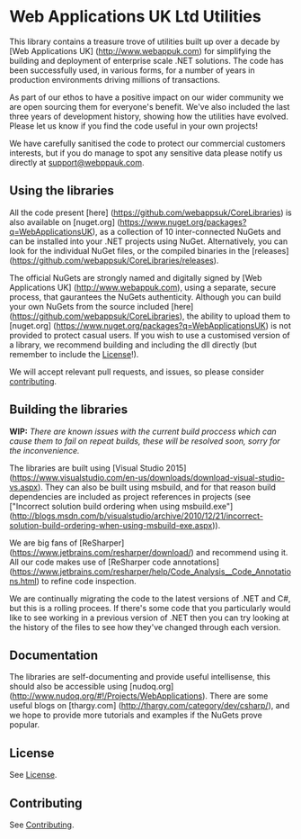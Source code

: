 Web Applications UK Ltd Utilities
=================================

This library contains a treasure trove of utilities built up over a decade by [Web Applications UK] (http://www.webappuk.com) for simplifying the building and deployment of enterprise scale .NET solutions.  The code has been successfully used, in various forms, for a number of years in production environments driving millions of transactions.

As part of our ethos to have a positive impact on our wider community we are open sourcing them for everyone's benefit.  We've also included the last three years of development history, showing how the utilities have evolved.  Please let us know if you find the code useful in your own projects!

We have carefully sanitised the code to protect our commercial customers interests, but if you do manage to spot any sensitive data please notify us directly at support@webppauk.com.

Using the libraries
-------------------

All the code present [here] (https://github.com/webappsuk/CoreLibraries) is also available on [nuget.org] (https://www.nuget.org/packages?q=WebApplicationsUK), as a collection of 10 inter-connected NuGets and can be installed into your .NET projects using NuGet.  Alternatively, you can look for the individual NuGet files, or the compiled binaries in the [releases] (https://github.com/webappsuk/CoreLibraries/releases).

The official NuGets are strongly named and digitally signed by [Web Applications UK] (http://www.webappuk.com), using a separate, secure process, that gaurantees the NuGets authenticity.  Although you can build your own NuGets from the source included [here] (https://github.com/webappsuk/CoreLibraries), the ability to upload them to [nuget.org] (https://www.nuget.org/packages?q=WebApplicationsUK) is not provided to protect casual users.  If you wish to use a customised version of a library, we recommend building and including the dll directly (but remember to include the [License](license.md)!).

We will accept relevant pull requests, and issues, so please consider [contributing](CONTRIBUTING.md).

Building the libraries
----------------------

**WIP:** *There are known issues with the current build proccess which can cause them to fail on repeat builds, these will be resolved soon, sorry for the inconvenience.*

The libraries are built using [Visual Studio 2015] (https://www.visualstudio.com/en-us/downloads/download-visual-studio-vs.aspx).  They can also be built using msbuild, and for that reason build dependencies are included as project references in projects (see ["Incorrect solution build ordering when using msbuild.exe"] (http://blogs.msdn.com/b/visualstudio/archive/2010/12/21/incorrect-solution-build-ordering-when-using-msbuild-exe.aspx)).

We are big fans of [ReSharper] (https://www.jetbrains.com/resharper/download/) and recommend using it.  All our code makes use of [ReSharper code annotations] (https://www.jetbrains.com/resharper/help/Code_Analysis__Code_Annotations.html) to refine code inspection. 

We are continually migrating the code to the latest versions of .NET and C#, but this is a rolling procees.  If there's some code that you particularly would like to see working in a previous version of .NET then you can try looking at the history of the files to see how they've changed through each version.

Documentation
-------------

The libraries are self-documenting and provide useful intellisense, this should also be accessible using [nudoq.org] (http://www.nudoq.org/#!/Projects/WebApplications).  There are some useful blogs on [thargy.com] (http://thargy.com/category/dev/csharp/), and we hope to provide more tutorials and examples if the NuGets prove popular.

License
-------

See [License](license.md).

Contributing
------------

See [Contributing](CONTRIBUTING.md).
